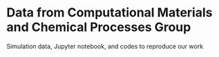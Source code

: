 # Data from Computational Materials and Chemical Processes Group
Simulation data, Jupyter notebook, and codes to reproduce our work

